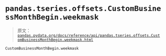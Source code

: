 # `pandas.tseries.offsets.CustomBusinessMonthBegin.weekmask`

> 原文：[`pandas.pydata.org/docs/reference/api/pandas.tseries.offsets.CustomBusinessMonthBegin.weekmask.html`](https://pandas.pydata.org/docs/reference/api/pandas.tseries.offsets.CustomBusinessMonthBegin.weekmask.html)

```py
CustomBusinessMonthBegin.weekmask
```
